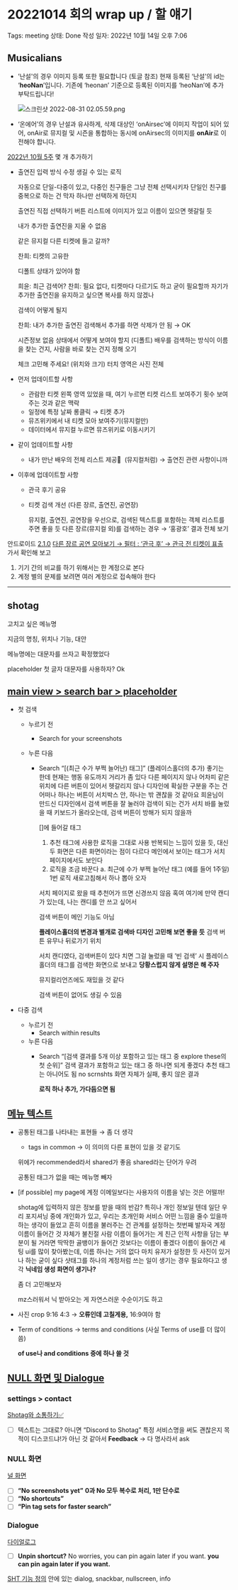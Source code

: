 # 20221014 회의 wrap up / 할 얘기

Tags: meeting
상태: Done
작성 일자: 2022년 10월 14일 오후 7:06

## Musicalians

- ’난설'의 경우 이미지 등록 또한 필요합니다 (토글 참조)
현재 등록된 ‘난설’의 id는 ‘**heoNan**’입니다.
기존에 ‘heonan’ 기준으로 등록된 이미지를 ‘heoNan’에 추가 부탁드립니다!
    
    ![스크린샷 2022-08-31 02.05.59.png](../Old%20Tasks%20666f4f1d94c646119e54aea1946b468f/Previous%20Tasks%20(~MSC%202%201%200)%20be591d1360fb42fe850e331fed65a249/%E1%84%86%E1%85%B2%E1%84%8C%E1%85%B5%E1%84%8F%E1%85%A5%E1%86%AF%20%E1%84%89%E1%85%B5%E1%84%8C%E1%85%B3%E1%86%AB%E1%84%86%E1%85%A7%E1%86%BC%20%E1%84%87%E1%85%A7%E1%86%AB%E1%84%80%E1%85%A7%E1%86%BC%E1%84%8B%E1%85%B5%20%E1%84%91%E1%85%B5%E1%86%AF%E1%84%8B%E1%85%AD%E1%84%92%E1%85%A2%20%E1%84%87%E1%85%A9%E1%84%8B%E1%85%B5%E1%84%82%E1%85%B3%E1%86%AB%20%E1%84%85%E1%85%B5%E1%84%89%E1%85%B3%E1%84%90%E1%85%B3%20a519e312e67246edb445d8bb771fc14f/%25E1%2584%2589%25E1%2585%25B3%25E1%2584%258F%25E1%2585%25B3%25E1%2584%2585%25E1%2585%25B5%25E1%2586%25AB%25E1%2584%2589%25E1%2585%25A3%25E1%2586%25BA_2022-08-31_02.05.59.png)
    
- ‘온에어’의 경우 난설과 유사하게, 삭제 대상인 ‘onAirsec’에 이미지 작업이 되어 있어, onAir로 뮤지컬 및 시즌을 통합하는 동시에 onAirsec의 이미지를 **onAir**로 이전해야 합니다.

[2022년 10월 5주](https://www.notion.so/2022-10-5-091270c712584f16b0797975c20b5c04) 몇 개 추가하기

- 출연진 입력 방식 수정
생길 수 있는 로직
    
    자동으로
    단일-다중이 있고, 다중인 친구들은 그냥 전체 선택시키자
    단일인 친구를 중복으로 하는 건 막자
    하나만 선택하게 하던지
    
    출연진 직접 선택하기 버튼
    리스트에 이미지가 있고 이름이 있으면 헷갈릴 듯
    
    내가 추가한 출연진을 지울 수 없음
    
    같은 뮤지컬 다른 티켓에 들고 갈까?
    
    찬희: 티켓의 고유한 
    
    디폴트 상태가 있어야 함
    
    희윤: 최근 검색어?
    찬희: 필요 없다, 티켓마다 다르기도 하고 굳이 필요할까
    자기가 추가한 출연진을 유지하고 싶으면 복사를 하지 않겠나
    
    검색이 어떻게 될지
    
    찬희: 내가 추가한 출연진 검색해서 추가를 하면 삭제가 안 됨 → OK
    
    시즌정보 없음 상태에서 어떻게 보여야 할지 (디폴트)
    배우를 검색하는 방식이 이름을 찾는 건지, 사람을 바로 찾는 건지 정해 오기
    
    체크 고민해 주세요! (위치와 크기)
    터치 영역은 사진 전체
    

- 먼저 업데이트할 사항
    - 관람한 티켓 왼쪽 영역 있었을 때, 여기 누르면 티켓 리스트 보여주기
    횟수 보여주는 것과 같은 맥락
    - 일정에 특정 날짜 롱클릭 → 티켓 추가
    - 뮤즈위키에서 내 티켓 모아 보여주기(뮤지컬만)
    - 데이터에서 뮤지컬 누르면 뮤즈위키로 이동시키기
- 같이 업데이트할 사항
    - 내가 만난 배우의 전체 리스트 제공🙏  (뮤지컬처럼) → 출연진 관련 사항이니까
- 이후에 업데이트할 사항
    - 관극 후기 공유
    - 티켓 검색 개선 (다른 장르, 출연진, 공연장)
        
        뮤지컬, 출연진, 공연장을 우선으로, 검색된 텍스트를 포함하는 객체 리스트를 주면 좋을 듯
        다른 장르(뮤지컬 외)를 검색하는 경우 → ‘홍광호’ 결과 전체 보기
        

안드로이드 [2.1.0](https://www.notion.so/2-1-0-24c9c14c6fed46188ed96a6e61d1e5e2) [다른 장르 공연 모아보기 → 필터 : ‘관극 후’ → 관극 전 티켓이 표출](https://www.notion.so/d9249683138640b0a692280035d708ec) 
가서 확인해 보고
1. 기기 간의 비교를 하기 위해서는 한 계정으로 본다
2. 계정 별의 문제를 보려면 여러 계정으로 접속해야 한다

---

## shotag

 고치고 싶은 메뉴명

지금의 명칭, 위치나 기능, 대안

메뉴명에는 대문자를 쓰자고 확정했었다

placeholder 첫 글자 대문자를 사용하자? Ok

## [**main view > search bar > placeholder**](https://www.notion.so/main-view-search-bar-placeholder-24c777211be64ddfaa5d69a7d3721835)

- 첫 검색
    - 누르기 전
        - Search for your screenshots
    
    - 누른 다음
        - Search “[(최근 수가 부쩍 늘어난) 태그]” (플레이스홀더의 추가)
        좋기는 한데 현재는 행동 유도까지 거리가 좀 있다
        다른 페이지지 않나 어차피
        같은 위치에 다른 버튼이 있어서 헷갈리지 않나
        디자인에 확실한 구분을 주는 건 어떠나
        하나는 버튼이 서치박스 안, 하나는 밖 
        괜찮을 것 같아요
        희윤님이 만드신 디자인에서 검색 버튼을 잘 눌러야 검색이 되는 건가
        서치 바를 눌렀을 때 키보드가 올라오는데,
        검색 버튼이 방해가 되지 않을까
            
            []에 들어갈 태그
            1. 추천 태그에 사용한 로직을 그대로 사용
            반복되는 느낌이 있을 듯, 대신 두 화면은 다른 화면이라는 점이 다르다
            메인에서 보이는 태그가 서치 페이지에서도 보인다
            2. 로직을 조금 바꾼다
             a. 최근에 수가 부쩍 늘어난 태그 (예를 들어 1주일)
            1번 로직 새로고침해서 하나 뽑아 오자
            
            서치 페이지로 왔을 때 추천어가 뜨면 신경쓰지 않음
            혹여 여기에 만약 캔디가 있는데, 나는 캔디를 안 쓰고 싶어서
            
            검색 버튼이 메인 기능도 아님
            
            **플레이스홀더의 변경과 별개로 검색바 디자인 고민해 보면 좋을 듯**
            검색 버튼 유무나 뒤로가기 위치
            
            서치 캔디였다, 검색버튼이 있다 치면 그걸 눌렀을 때
            ’빈 검색’ 시 플레이스홀더의 태그를 검색한 화면으로 보내고
            **당황스럽지 않게 설명은 해 주자**
            
            뮤지컬리언즈에도 재밌을 것 같다
            
            검색 버튼이 없어도 생길 수 있음
            
- 다중 검색
    - 누르기 전
        - Search within results
    - 누른 다음
        - Search “[검색 결과를 5개 이상 포함하고 있는 태그 중 explore these의 첫 순위]”
        검색 결과가 포함하고 있는 태그 중 하나면 되게 좋겠다
        추천 태그는 아니어도 됨
        no scrnshts 화면 자체가 실패, 좋지 않은 결과
            
            **로직 하나 추가, 가다듬으면 됨**
            

## [메뉴 텍스트](https://www.notion.so/8a1ee441544b445da54f77c309d5c806)

- 공통된 태그를 나타내는 표현들 → 좀 더 생각
    
    
    - tags in common → 이 의미의 다른 표현이 있을 것 같기도
    
    위에가 recommended라서 shared가 좋음
    shared라는 단어가 우려
    
    공통된 태그가 없을 때는 메뉴명 빼자
    

- [if possible] my page에 계정 이메일보다는 사용자의 이름을 넣는 것은 어떨까!
    
    shotag에 입력하지 않은 정보를 받을 때의 반감? 특히나 개인 정보일 텐데
    일단 우리 포지셔닝 중에 개인화가 있고, 우리는 초개인화 서비스
    어떤 느낌을 줄수 있을까 하는 생각이 들었고
    흔히 이름을 불러주는 건 관계를 설정하는 첫번째 발자국
    계정 이름이 들어간 것 자체가 불친절
    사람 이름이 들어가는 게 친근
    인적 사항을 담는 부분이 될 거라면 딱딱한 골뱅이가 들어간 것보다는 이름이 좋겠다
    이름이 들어간 세팅 ui를 많이 찾아봤는데, 이름 하나는 거의 없다
    마치 유저가 설정한 듯 사진이 있거나 하는
    굳이 싶다
    샷태그를 하나의 계정처럼 쓰는 일이 생기는 경우 필요하다고 생각
    **닉네임 생성 화면이 생기나?**
    
    좀 더 고민해보자
    
    mz스러워서 닉 받아오는 게 자연스러운 수순이기도 하고
    

- 사진 crop 9:16 4:3 → **오류인데 고칠게용,** 16:9여야 함
- Term of conditions → terms and conditions (사실 Terms of use를 더 많이 씀)
    
    **of use나 and conditions 중에 하나 쓸 것**
    

## [NULL 화면 및 Dialogue](https://www.notion.so/NULL-Dialogue-bf02146273b346ab999459ab9f73d396)

### **settings > contact**

[Shotag와 소통하기✅](Shotag%E1%84%8B%E1%85%AA%20%E1%84%89%E1%85%A9%E1%84%90%E1%85%A9%E1%86%BC%E1%84%92%E1%85%A1%E1%84%80%E1%85%B5%E2%9C%85%20098d1aac0f2140118057a019112865ee.md) 

- [ ]  텍스트는 그대로? 아니면 “Discord to Shotag”
특정 서비스명을 써도 괜찮은지
목적이 디스코드냐!가 아닌 것 같아서
**Feedback** → 다 명사라서
ask

### **NULL 화면**

[널 화면](%E1%84%82%E1%85%A5%E1%86%AF%20%E1%84%92%E1%85%AA%E1%84%86%E1%85%A7%E1%86%AB%2062565599aa4d418fa821cc182a2db56d.md) 

- [ ]  **“No screenshots yet”**
**0과 No 모두 복수로 처리, 1만 단수로**
- [ ]  **“No shortcuts”**
- [ ]  **“Pin tag sets for faster search”**

### **Dialogue**

[다이얼로그](%E1%84%83%E1%85%A1%E1%84%8B%E1%85%B5%E1%84%8B%E1%85%A5%E1%86%AF%E1%84%85%E1%85%A9%E1%84%80%E1%85%B3%2082598d984f394ceeb565d74193f48a60.md) 

- [ ]  **Unpin shortcut?** No worries, you can pin again later if you want.
**you can pin again later
if you want.**

[SHT 기능 정의](https://www.notion.so/SHT-1da81fb97f684e7ea78bbde116cede5a) 안에 있는 dialog, snackbar, nullscreen, info
